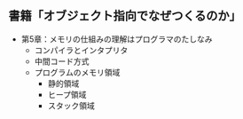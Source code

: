 ## 書籍「オブジェクト指向でなぜつくるのか」
- 第5章：メモリの仕組みの理解はプログラマのたしなみ
  - コンパイラとインタプリタ
  - 中間コード方式
  - プログラムのメモリ領域
    - 静的領域
    - ヒープ領域
    - スタック領域